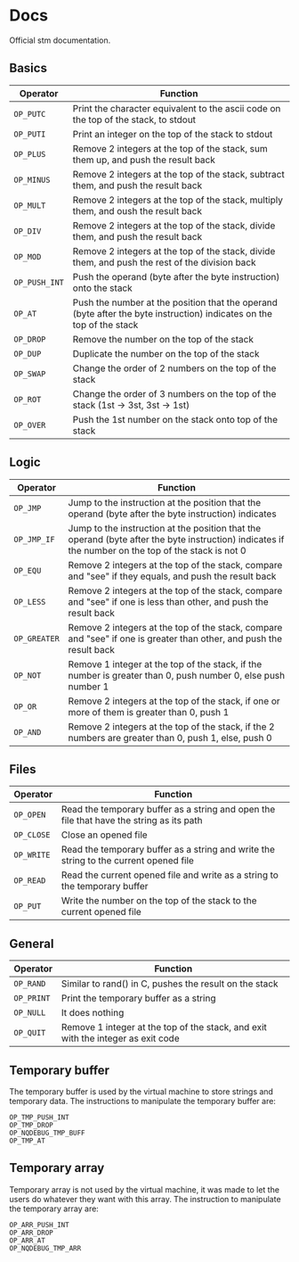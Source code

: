 # Docs

Official stm documentation.

## Basics

| Operator      | Function                                                                                                             |
|---------------|----------------------------------------------------------------------------------------------------------------------|
| `OP_PUTC`     | Print the character equivalent to the ascii code on the top of the stack, to stdout                                  |
| `OP_PUTI`     | Print an integer on the top of the stack to stdout                                                                   |
| `OP_PLUS`     | Remove 2 integers at the top of the stack, sum them up, and push the result back                                     |
| `OP_MINUS`    | Remove 2 integers at the top of the stack, subtract them, and push the result back                                   |
| `OP_MULT`     | Remove 2 integers at the top of the stack, multiply them, and oush the result back                                   |
| `OP_DIV`      | Remove 2 integers at the top of the stack, divide them, and push the result back                                     |
| `OP_MOD`      | Remove 2 integers at the top of the stack, divide them, and push the rest of the division back                       |
| `OP_PUSH_INT` | Push the operand (byte after the byte instruction) onto the stack                                                    |
| `OP_AT`       | Push the number at the position that the operand (byte after the byte instruction) indicates on the top of the stack |
| `OP_DROP`     | Remove the number on the top of the stack                                                                            |
| `OP_DUP`      | Duplicate the number on the top of the stack                                                                         |
| `OP_SWAP`     | Change the order of 2 numbers on the top of the stack                                                                |
| `OP_ROT`      | Change the order of 3 numbers on the top of the stack (1st -> 3st, 3st -> 1st)                                       |
| `OP_OVER`     | Push the 1st number on the stack onto top of the stack                                                               |

## Logic

| Operator     | Function                                                                                                                                            |
|--------------|-----------------------------------------------------------------------------------------------------------------------------------------------------|
| `OP_JMP`     | Jump to the instruction at the position that the operand (byte after the byte instruction) indicates                                                |
| `OP_JMP_IF`  | Jump to the instruction at the position that the operand (byte after the byte instruction) indicates if the number on the top of the stack is not 0 |
| `OP_EQU`     | Remove 2 integers at the top of the stack, compare and "see" if they equals, and push the result back                                               |
| `OP_LESS`    | Remove 2 integers at the top of the stack, compare and "see" if one is less than other, and push the result back                                    |
| `OP_GREATER` | Remove 2 integers at the top of the stack, compare and "see" if one is greater than other, and push the result back                                 |
| `OP_NOT`     | Remove 1 integer at the top of the stack, if the number is greater than 0, push number 0, else push number 1                                        |
| `OP_OR`      | Remove 2 integers at the top of the stack, if one or more of them is greater than 0, push 1                                                         |
| `OP_AND`     | Remove 2 integers at the top of the stack, if the 2 numbers are greater than 0, push 1, else, push 0                                                |

## Files

| Operator   | Function                                                                                 |
|------------|------------------------------------------------------------------------------------------|
| `OP_OPEN`  | Read the temporary buffer as a string and open the file that have the string as its path |
| `OP_CLOSE` | Close an opened file                                                                     |
| `OP_WRITE` | Read the temporary buffer as a string and write the string to the current opened file    |
| `OP_READ`  | Read the current opened file and write as a string to the temporary buffer               |
| `OP_PUT`   | Write the number on the top of the stack to the current opened file                      |

## General

| Operator   | Function                                                                         |
|------------|----------------------------------------------------------------------------------|
| `OP_RAND`  | Similar to rand() in C, pushes the result on the stack                           |
| `OP_PRINT` | Print the temporary buffer as a string                                           |
| `OP_NULL`  | It does nothing                                                                  |
| `OP_QUIT`  | Remove 1 integer at the top of the stack, and exit with the integer as exit code |

## Temporary buffer

The temporary buffer is used by the virtual machine to store strings and temporary data. The instructions to manipulate the temporary buffer are:
```
OP_TMP_PUSH_INT
OP_TMP_DROP
OP_NQDEBUG_TMP_BUFF
OP_TMP_AT
```

## Temporary array

Temporary array is not used by the virtual machine, it was made to let the users do whatever they want with this array. The instruction to manipulate the temporary array are:
```
OP_ARR_PUSH_INT
OP_ARR_DROP
OP_ARR_AT
OP_NQDEBUG_TMP_ARR
```
